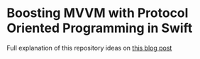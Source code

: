 # Boosting MVVM with Protocol Oriented Programming in Swift

Full explanation of this repository ideas on [this blog post](https://pedro-nadolny.github.io/2022/03/15/boosting-mvvm-with-protocol-oriented-programming-in-swift.html)
